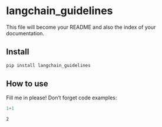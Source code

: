 # langchain_guidelines

<!-- WARNING: THIS FILE WAS AUTOGENERATED! DO NOT EDIT! -->

This file will become your README and also the index of your
documentation.

## Install

``` sh
pip install langchain_guidelines
```

## How to use

Fill me in please! Don’t forget code examples:

``` python
1+1
```

    2
